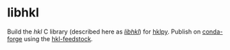 # libhkl

Build the *hkl*  C library (described here as
[*libhkl*](https://people.debian.org/~picca/hkl/hkl.html#)) for
[hklpy](https://github.com/bluesky/hklpy). Publish on
[conda-forge](https://anaconda.org/conda-forge/hkl) using the
[hkl-feedstock](https://github.com/conda-forge/hkl-feedstock).
